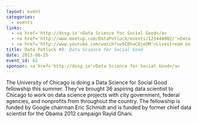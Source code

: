 ```yaml
---
layout: event
categories: 
  - events
links:
  - <a href='http://dssg.io'>Data Science for Social Good</a>
  - <a href='http://www.meetup.com/DataPotluck/events/125444002/'>Data Potluck #9</a>
  - <a href='http://www.youtube.com/watch?v=5C0haCUjeQM'>Livestream on YouTube</a>
title: Data Potluck #9: Data Science for Social Good
date: 2013-06-25
event_id: 62
sponsor: <a href='http://dssg.io'>Data Science for Social Good</a>
---
```


<p>The University of Chicago is doing a Data Science for Social Good fellowship this summer. They've brought 36 aspiring data scientist to Chicago to work on data science projects with city government, federal agencies, and nonprofits from throughout the country. The fellowship is funded by Google chairman Eric Schmidt and is funded by former chief data scientist for the Obama 2012 campaign Rayid Ghani.</p>
